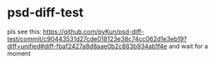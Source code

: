 # psd-diff-test

pls see this: https://github.com/pyKun/psd-diff-test/commit/c90443531d27cde018123e38c74cc062d1e3eb19?diff=unified#diff-fbaf2427a8d8aae0b2c883b934ab1f4e and wait for a moment
